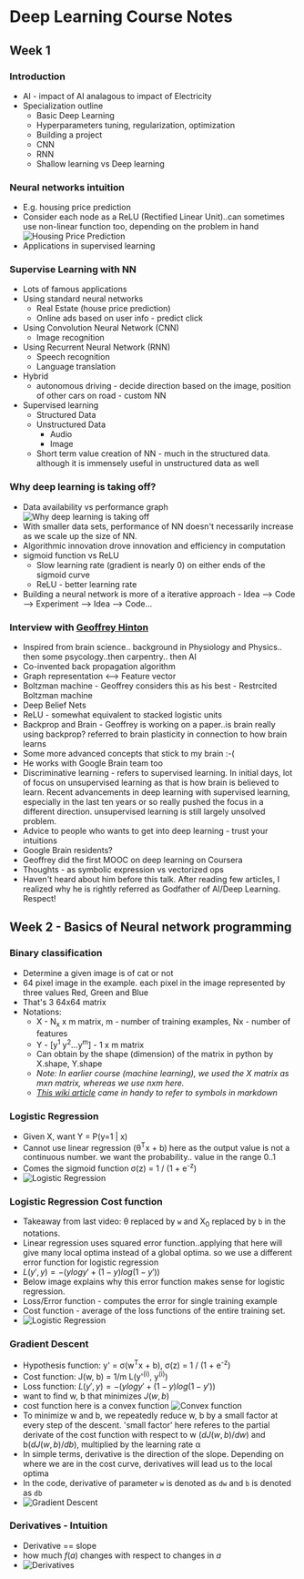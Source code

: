 # Deep Learning Course Notes

## Week 1
### Introduction
* AI - impact of AI analagous to impact of Electricity 
* Specialization outline
    * Basic Deep Learning
    * Hyperparameters tuning, regularization, optimization
    * Building a project
    * CNN
    * RNN
    * Shallow learning vs Deep learning

### Neural networks intuition
* E.g. housing price prediction
* Consider each node as a ReLU (Rectified Linear Unit)..can sometimes use non-linear function too, depending on the problem in hand
![Housing Price Prediction](images/neural-networks-intuition.png)
* Applications in supervised learning

### Supervise Learning with NN
* Lots of famous applications
* Using standard neural networks
    * Real Estate (house price prediction)
    * Online ads based on user info - predict click
* Using Convolution Neural Network (CNN) 
    * Image recognition
* Using Recurrent Neural Network (RNN)
    * Speech recognition
    * Language translation
* Hybrid
    * autonomous driving - decide direction based on the image, position of other cars on road - custom NN
* Supervised learning
    * Structured Data
    * Unstructured Data
        * Audio
        * Image
    * Short term value creation of NN - much in the structured data. although it is immensely useful in unstructured data as well

### Why deep learning is taking off?
* Data availability vs performance graph
![Why deep learning is taking off](images/why-deep-learning-is-taking-off.png)
* With smaller data sets, performance of NN doesn't necessarily increase as we scale up the size of NN.
* Algorithmic innovation drove innovation and efficiency in computation
* sigmoid function vs ReLU
    * Slow learning rate (gradient is nearly 0) on either ends of the sigmoid curve
    * ReLU - better learning rate
* Building a neural network is more of a iterative approach - Idea --> Code --> Experiment --> Idea --> Code...

### Interview with [Geoffrey Hinton](https://en.wikipedia.org/wiki/Geoffrey_Hinton)
* Inspired from brain science.. background in Physiology and Physics.. then some psycology..then carpentry.. then AI
* Co-invented back propagation algorithm
* Graph representation <--> Feature vector
* Boltzman machine - Geoffrey considers this as his best - Restrcited Boltzman machine 
* Deep Belief Nets
* ReLU - somewhat equivalent to stacked logistic units
* Backprop and Brain - Geoffrey is working on a paper..is brain really using backprop? referred to brain plasticity in connection to how brain learns
* Some more advanced concepts that stick to my brain :-(
* He works with Google Brain team too
* Discriminative learning - refers to supervised learning. In initial days, lot of focus on unsupervised learning as that is how brain is believed to learn. Recent advancements in deep learning with supervised learning, especially in the last ten years or so really pushed the focus in a different direction. unsupervised learning is still largely unsolved problem. 
* Advice to people who wants to get into deep learning - trust your intuitions 
* Google Brain residents? 
* Geoffrey did the first MOOC on deep learning on Coursera
* Thoughts - as symbolic expression vs vectorized ops
* Haven't heard about him before this talk. After reading few articles, I realized why he is rightly referred as Godfather of AI/Deep Learning. Respect!

## Week 2 - Basics of Neural network programming
### Binary classification
* Determine a given image is of cat or not
* 64 pixel image in the example. each pixel in the image represented by three values Red, Green and Blue
* That's 3 64x64 matrix
* Notations:
    * X - N<sub>x</sub> x m matrix, m - number of training examples, Nx - number of features
    * Y - [y<sup>1</sup> y<sup>2</sup>...y<sup>m</sup>] - 1 x m matrix
    * Can obtain by the shape (dimension) of the matrix in python by X.shape, Y.shape
    * *Note: In earlier course (machine learning), we used the X matrix as mxn matrix, whereas we use nxm here.*
    * *[This wiki article](https://en.wikipedia.org/wiki/List_of_XML_and_HTML_character_entity_references) came in handy to refer to symbols in markdown*
  
### Logistic Regression
* Given X, want Y = P(y=1 | x)
* Cannot use linear regression (&theta;<sup>T</sup>x + b) here as the output value is not a continuous number. we want the probability.. value in the range 0..1
* Comes the sigmoid function &sigma;(z) = 1 / (1 + e<sup>-z</sup>)
* ![Logistic Regression](images/logistic-regression.png)

### Logistic Regression Cost function
* Takeaway from last video: &theta; replaced by `w` and X<sub>0</sub> replaced by `b` in the notations.
* Linear regression uses squared error function..applying that here will give many local optima instead of a global optima. so we use a different error function for logistic regression
* $L(y', y) = - (ylogy' + (1-y)log(1-y'))$
* Below image explains why this error function makes sense for logistic regression.
* Loss/Error function - computes the error for single training example
* Cost function - average of the loss functions of the entire training set.
* ![Logistic Regression](images/logistic-regression-cost-function.png)
  
### Gradient Descent
* Hypothesis function: y' = &sigma;(w<sup>T</sup>x + b), &sigma;(z) = 1 / (1 + e<sup>-z</sup>)
* Cost function: J(w, b) = 1/m L(y'<sup>(i)</sup>, y<sup>(i)</sup>)
* Loss function: $L(y', y) = - (ylogy' + (1-y)log(1-y'))$
* want to find w, b that minimizes $J(w, b)$
* cost function here is a convex function
![Convex function](images/convex-function.png)
* To minimize w and b, we repeatedly reduce w, b by a small factor at every step of the descent. 'small factor' here referes to the partial derivate of the cost function with respect to w ($dJ(w, b)/dw)$ and b($dJ(w, b)/db)$, multiplied by the learning rate &alpha;
* In simple terms, derivative is the direction of the slope. Depending on where we are in the cost curve, derivatives will lead us to the local optima
* In the code, derivative of parameter `w` is denoted as `dw` and `b` is denoted as `db`
* ![Gradient Descent](images/gradient-descent.png)

### Derivatives - Intuition
* Derivative == slope
* how much $f(a)$ changes with respect to changes in $a$
* ![Derivatives](images/derivates-intution.png)
